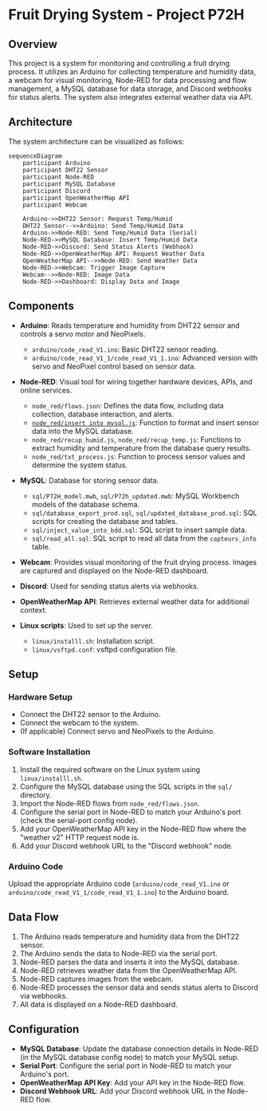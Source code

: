# Fruit Drying System - Project P72H

## Overview

This project is a system for monitoring and controlling a fruit drying process. It utilizes an Arduino for collecting temperature and humidity data, a webcam for visual monitoring, Node-RED for data processing and flow management, a MySQL database for data storage, and Discord webhooks for status alerts. The system also integrates external weather data via API.

## Architecture

The system architecture can be visualized as follows:

```mermaid
sequenceDiagram
    participant Arduino
    participant DHT22 Sensor
    participant Node-RED
    participant MySQL Database
    participant Discord
    participant OpenWeatherMap API
    participant Webcam

    Arduino->>DHT22 Sensor: Request Temp/Humid
    DHT22 Sensor-->>Arduino: Send Temp/Humid Data
    Arduino->>Node-RED: Send Temp/Humid Data (Serial)
    Node-RED->>MySQL Database: Insert Temp/Humid Data
    Node-RED->>Discord: Send Status Alerts (Webhook)
    Node-RED->>OpenWeatherMap API: Request Weather Data
    OpenWeatherMap API-->>Node-RED: Send Weather Data
    Node-RED->>Webcam: Trigger Image Capture
    Webcam-->>Node-RED: Image Data
    Node-RED->>Dashboard: Display Data and Image
```

## Components

- **Arduino**: Reads temperature and humidity from DHT22 sensor and controls a servo motor and NeoPixels.
  - `arduino/code_read_V1.ino`: Basic DHT22 sensor reading.
  - `arduino/code_read_V1_1/code_read_V1_1.ino`: Advanced version with servo and NeoPixel control based on sensor data.

- **Node-RED**: Visual tool for wiring together hardware devices, APIs, and online services.
  - `node_red/flows.json`: Defines the data flow, including data collection, database interaction, and alerts.
  - [`node_red/insert into mysql.js`](https://github.com/cbaie9/projet72_fruitsec/blob/main/node_red/insert%20into%20mysql.js): Function to format and insert sensor data into the MySQL database.
  - `node_red/recup_humid.js`, `node_red/recup_temp.js`: Functions to extract humidity and temperature from the database query results.
  - `node_red/txt_process.js`: Function to process sensor values and determine the system status.

- **MySQL**: Database for storing sensor data.
  - `sql/P72H_model.mwb`, `sql/P72h_updated.mwb`: MySQL Workbench models of the database schema.
  - `sql/database_export_prod.sql`, `sql/updated_database_prod.sql`: SQL scripts for creating the database and tables.
  - `sql/inject_value_into_bdd.sql`: SQL script to insert sample data.
  - `sql/read_all.sql`: SQL script to read all data from the `capteurs_info` table.

- **Webcam**: Provides visual monitoring of the fruit drying process. Images are captured and displayed on the Node-RED dashboard.

- **Discord**: Used for sending status alerts via webhooks.

- **OpenWeatherMap API**: Retrieves external weather data for additional context.

- **Linux scripts**: Used to set up the server.
  - `linux/installl.sh`: Installation script.
  - `linux/vsftpd.conf`: vsftpd configuration file.

## Setup

### Hardware Setup

- Connect the DHT22 sensor to the Arduino.
- Connect the webcam to the system.
- (If applicable) Connect servo and NeoPixels to the Arduino.

### Software Installation

1. Install the required software on the Linux system using `linux/installl.sh`.
2. Configure the MySQL database using the SQL scripts in the `sql/` directory.
3. Import the Node-RED flows from `node_red/flows.json`.
4. Configure the serial port in Node-RED to match your Arduino's port (check the serial-port config node).
5. Add your OpenWeatherMap API key in the Node-RED flow where the "weather v2" HTTP request node is.
6. Add your Discord webhook URL to the "Discord webhook" node.

### Arduino Code

Upload the appropriate Arduino code (`arduino/code_read_V1.ino` or `arduino/code_read_V1_1/code_read_V1_1.ino`) to the Arduino board.

## Data Flow

1. The Arduino reads temperature and humidity data from the DHT22 sensor.
2. The Arduino sends the data to Node-RED via the serial port.
3. Node-RED parses the data and inserts it into the MySQL database.
4. Node-RED retrieves weather data from the OpenWeatherMap API.
5. Node-RED captures images from the webcam.
6. Node-RED processes the sensor data and sends status alerts to Discord via webhooks.
7. All data is displayed on a Node-RED dashboard.

## Configuration

- **MySQL Database**: Update the database connection details in Node-RED (in the MySQL database config node) to match your MySQL setup.
- **Serial Port**: Configure the serial port in Node-RED to match your Arduino's port.
- **OpenWeatherMap API Key**: Add your API key in the Node-RED flow.
- **Discord Webhook URL**: Add your Discord webhook URL in the Node-RED flow.